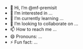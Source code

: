 - 👋 Hi, I’m @mf-premisit
- 👀 I’m interested in ...
- 🌱 I’m currently learning ...
- 💞️ I’m looking to collaborate on ...
- 📫 How to reach me ...
- 😄 Pronouns: ...
- ⚡ Fun fact: ...

<!---
mf-premisit/mf-premisit is a ✨ special ✨ repository because its `README.md` (this file) appears on your GitHub profile.
You can click the Preview link to take a look at your changes.
--->
